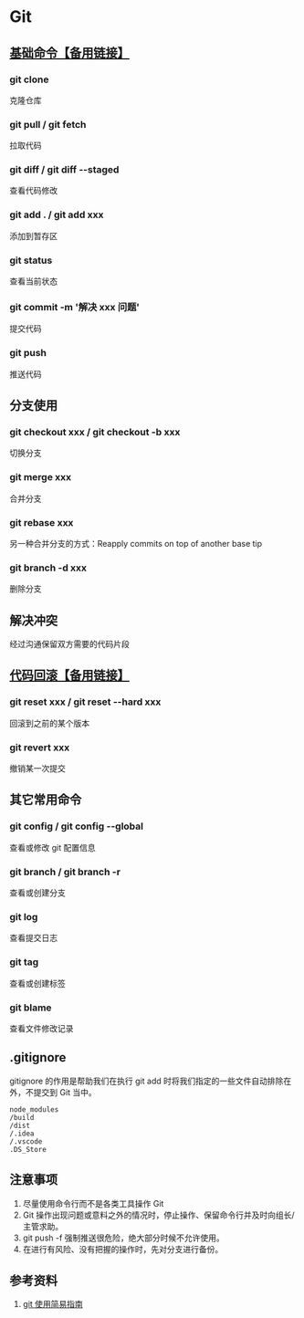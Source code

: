 # Git

## [基础命令](https://lexiangla.com/docs/9ff25c1c0bce11ec865c1e2e701dac04?company_from=385abcf0dd9d11e8a11752540005f435)[【备用链接】](https://fe.anchnet.com/2021/Git%E5%B8%B8%E7%94%A8%E5%91%BD%E4%BB%A4%E6%B1%87%E6%80%BB/)
### git clone
克隆仓库

### git pull / git fetch
拉取代码

### git diff / git diff --staged
查看代码修改

### git add . / git add xxx
添加到暂存区

### git status
查看当前状态

### git commit -m '解决 xxx 问题'
提交代码

### git push
推送代码

## 分支使用
### git checkout xxx / git checkout -b xxx
切换分支

### git merge xxx
合并分支

### git rebase xxx
另一种合并分支的方式：Reapply commits on top of another base tip

### git branch -d xxx
删除分支

## 解决冲突
经过沟通保留双方需要的代码片段

## [代码回滚](https://lexiangla.com/docs/909861520afd11ec8b19568564ad7a16?company_from=385abcf0dd9d11e8a11752540005f435)[【备用链接】](https://fe.anchnet.com/2021/%E6%8A%80%E6%9C%AF%E5%88%86%E4%BA%AB%E4%B9%8BGit%E6%92%A4%E9%94%80%E6%8F%90%E4%BA%A4/)
### git reset xxx / git reset --hard xxx
回滚到之前的某个版本

### git revert xxx
撤销某一次提交

## 其它常用命令
### git config / git config --global
查看或修改 git 配置信息

### git branch / git branch -r
查看或创建分支

### git log
查看提交日志

### git tag
查看或创建标签

### git blame
查看文件修改记录

## .gitignore
gitignore 的作用是帮助我们在执行 git add 时将我们指定的一些文件自动排除在外，不提交到 Git 当中。

```
node_modules
/build
/dist
/.idea
/.vscode
.DS_Store
```

## 注意事项
1. 尽量使用命令行而不是各类工具操作 Git
2. Git 操作出现问题或意料之外的情况时，停止操作、保留命令行并及时向组长/主管求助。
3. git push -f 强制推送很危险，绝大部分时候不允许使用。
4. 在进行有风险、没有把握的操作时，先对分支进行备份。

## 参考资料
1. [git 使用简易指南](https://www.bootcss.com/p/git-guide/)
